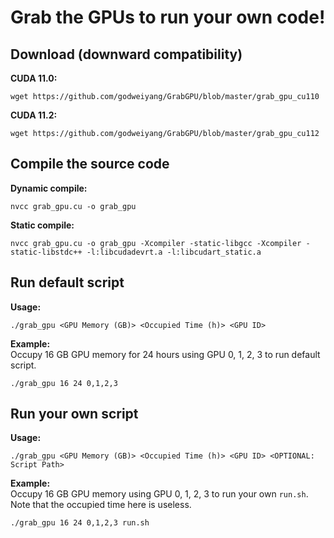 # Grab the GPUs to run your own code!

## Download (downward compatibility)

**CUDA 11.0:**  
```
wget https://github.com/godweiyang/GrabGPU/blob/master/grab_gpu_cu110
```

**CUDA 11.2:**  
```
wget https://github.com/godweiyang/GrabGPU/blob/master/grab_gpu_cu112
```

## Compile the source code

**Dynamic compile:**  
```shell
nvcc grab_gpu.cu -o grab_gpu
```

**Static compile:**  
```shell
nvcc grab_gpu.cu -o grab_gpu -Xcompiler -static-libgcc -Xcompiler -static-libstdc++ -l:libcudadevrt.a -l:libcudart_static.a
```

## Run default script
**Usage:**  
```shell
./grab_gpu <GPU Memory (GB)> <Occupied Time (h)> <GPU ID>
```

**Example:**  
Occupy 16 GB GPU memory for 24 hours using GPU 0, 1, 2, 3 to run default script.
```shell
./grab_gpu 16 24 0,1,2,3
```

## Run your own script

**Usage:**  
```shell
./grab_gpu <GPU Memory (GB)> <Occupied Time (h)> <GPU ID> <OPTIONAL: Script Path>
```

**Example:**  
Occupy 16 GB GPU memory using GPU 0, 1, 2, 3 to run your own `run.sh`. Note that the occupied time here is useless.
```shell
./grab_gpu 16 24 0,1,2,3 run.sh
```
